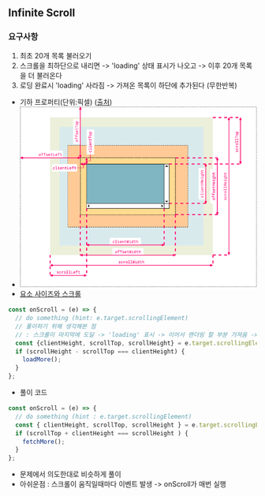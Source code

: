 ## Infinite Scroll

### 요구사항
1. 최초 20개 목록 불러오기
2. 스크롤을 최하단으로 내리면 -> 'loading' 상태 표시가 나오고 -> 이후 20개 목록을 더 불러온다
3. 로딩 완료시 'loading' 사라짐 -> 가져온 목록이 하단에 추가된다 (무한반복)

- 기하 프로퍼티(단위:픽셀) ([출처](https://stackoverflow.com/questions/21064101/understanding-offsetwidth-clientwidth-scrollwidth-and-height-respectively))
- ![예시](./img/browser_value.png)
- [요소 사이즈와 스크롤](https://ko.javascript.info/size-and-scroll)
```javascript
const onScroll = (e) => {
  // do something (hint: e.target.scrollingElement)
  // 풀이하기 위해 생각해본 점 
  // : 스크롤이 마지막에 도달 -> 'loading' 표시 -> 이어서 랜더링 할 부분 가져옴 -> 화면에 보여줌
  const {clientHeight, scrollTop, scrollHeight} = e.target.scrollingElement;
  if (scrollHeight - scrollTop === clientHeight) {
    loadMore();
  }
};
```
- 풀이 코드
```javascript
const onScroll = (e) => {
  // do something (hint : e.target.scrollingElement)
  const { clientHeight, scrollTop, scrollHeight } = e.target.scrollingElement;
  if (scrollTop + clientHeight === scrollHeight ) {
    fetchMore();
  }
};
```
- 문제에서 의도한대로 비슷하게 풀이
- 아쉬운점 : 스크롤이 움직일때마다 이벤트 발생 -> onScroll가 매번 실행